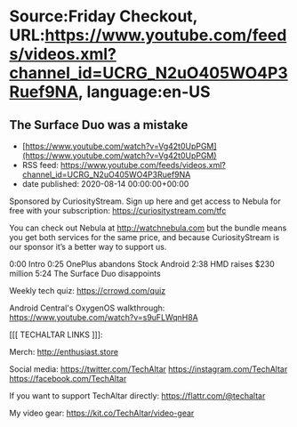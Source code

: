 # Source:Friday Checkout, URL:https://www.youtube.com/feeds/videos.xml?channel_id=UCRG_N2uO405WO4P3Ruef9NA, language:en-US

## The Surface Duo was a mistake
 - [https://www.youtube.com/watch?v=Vg42t0UpPGM](https://www.youtube.com/watch?v=Vg42t0UpPGM)
 - RSS feed: https://www.youtube.com/feeds/videos.xml?channel_id=UCRG_N2uO405WO4P3Ruef9NA
 - date published: 2020-08-14 00:00:00+00:00

Sponsored by CuriosityStream. Sign up here and get access to Nebula for free with your subscription: https://curiositystream.com/tfc

You can check out Nebula at http://watchnebula.com but the bundle means you get both services for the same price, and because CuriosityStream is our sponsor it’s a better way to support us. 



0:00 Intro
0:25 OnePlus abandons Stock Android
2:38 HMD raises $230 million
5:24 The Surface Duo disappoints


Weekly tech quiz: 
https://crrowd.com/quiz

Android Central's OxygenOS walkthrough:
https://www.youtube.com/watch?v=s9uFLWqnH8A


[[[ TECHALTAR LINKS ]]]:

Merch:
http://enthusiast.store


Social media:
https://twitter.com/TechAltar
https://instagram.com/TechAltar
https://facebook.com/TechAltar


If you want to support TechAltar directly:
https://flattr.com/@techaltar


My video gear:
https://kit.co/TechAltar/video-gear

